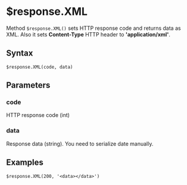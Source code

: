 # $response.XML

Method `$response.XML()` sets HTTP response code and returns data as XML. Also it sets **Content-Type** HTTP header to **'application/xml'**.

## Syntax

```
$response.XML(code, data)
```

## Parameters

### code
HTTP response code (int)

### data
Response data (string). You need to serialize date manually.

## Examples

```
$response.XML(200, '<data></data>')
```
